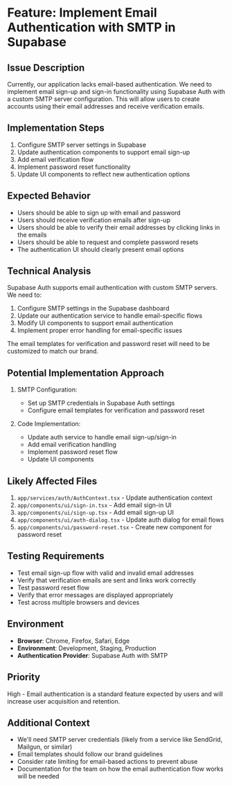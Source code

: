 # Feature: Implement Email Authentication with SMTP in Supabase

## Issue Description

Currently, our application lacks email-based authentication. We need to implement email sign-up and sign-in functionality using Supabase Auth with a custom SMTP server configuration. This will allow users to create accounts using their email addresses and receive verification emails.

## Implementation Steps

1. Configure SMTP server settings in Supabase
2. Update authentication components to support email sign-up
3. Add email verification flow
4. Implement password reset functionality
5. Update UI components to reflect new authentication options

## Expected Behavior

- Users should be able to sign up with email and password
- Users should receive verification emails after sign-up
- Users should be able to verify their email addresses by clicking links in the emails
- Users should be able to request and complete password resets
- The authentication UI should clearly present email options

## Technical Analysis

Supabase Auth supports email authentication with custom SMTP servers. We need to:

1. Configure SMTP settings in the Supabase dashboard
2. Update our authentication service to handle email-specific flows
3. Modify UI components to support email authentication
4. Implement proper error handling for email-specific issues

The email templates for verification and password reset will need to be customized to match our brand.

## Potential Implementation Approach

1. SMTP Configuration:
   - Set up SMTP credentials in Supabase Auth settings
   - Configure email templates for verification and password reset

2. Code Implementation:
   - Update auth service to handle email sign-up/sign-in
   - Add email verification handling
   - Implement password reset flow
   - Update UI components

## Likely Affected Files

1. `app/services/auth/AuthContext.tsx` - Update authentication context
2. `app/components/ui/sign-in.tsx` - Add email sign-in UI
3. `app/components/ui/sign-up.tsx` - Add email sign-up UI
4. `app/components/ui/auth-dialog.tsx` - Update auth dialog for email flows
5. `app/components/ui/password-reset.tsx` - Create new component for password reset

## Testing Requirements

- Test email sign-up flow with valid and invalid email addresses
- Verify that verification emails are sent and links work correctly
- Test password reset flow
- Verify that error messages are displayed appropriately
- Test across multiple browsers and devices

## Environment

- **Browser**: Chrome, Firefox, Safari, Edge
- **Environment**: Development, Staging, Production
- **Authentication Provider**: Supabase Auth with SMTP

## Priority

High - Email authentication is a standard feature expected by users and will increase user acquisition and retention.

## Additional Context

- We'll need SMTP server credentials (likely from a service like SendGrid, Mailgun, or similar)
- Email templates should follow our brand guidelines
- Consider rate limiting for email-based actions to prevent abuse
- Documentation for the team on how the email authentication flow works will be needed
